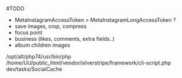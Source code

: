 #TODO
- MetaInstagramAccessToken > MetaInstagramLongAccessToken ?
- save images, crop, compress
- focus point
- business (likes, comments, extra fields..)
- album children images

/opt/alt/php74/usr/bin/php /home/UU/public_html/vendor/silverstripe/framework/cli-script.php dev/tasks/SocialCache
